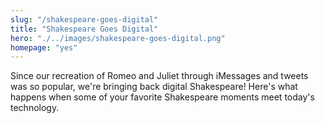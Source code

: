 ```yaml
--- 
slug: "/shakespeare-goes-digital"
title: "Shakespeare Goes Digital"
hero: "./../images/shakespeare-goes-digital.png"
homepage: "yes"
---
```


Since our recreation of Romeo and Juliet through iMessages and tweets was so popular, we're bringing back digital Shakespeare! Here's what happens when some of your favorite Shakespeare moments meet today's technology.